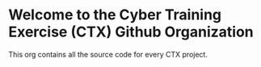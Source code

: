 # Welcome to the Cyber Training Exercise (CTX) Github Organization

This org contains all the source code for every CTX project.